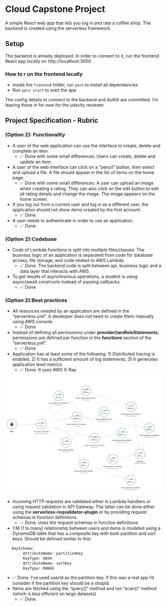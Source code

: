# Cloud Capstone Project
A simple React web app that lets you log in and rate a coffee shop.  The backend is created using the serverless framework. 

## Setup 
The backend is already deployed.  In order to connect to it, run the frontend React app locally on http://localhost:3000

### How to r un the frontend locally
* Inside the `frontend` folder, run `yarn` to install all dependancies 
* Run `yarn start`  to start the app 

The config details to connect to the backend and Auth0 are committed.   I’m leaving these in for now for the udacity reviewer.   


## Project Specification -  Rubric
### (Option 2): Functionality
* A user of the web application can use the interface to create, delete and complete an item.
	* ✅ Done with some small differences.  Users can create, delete and _update_ an item. 
* A user of the web interface can click on a “pencil” button, then select and upload a file. A file should appear in the list of items on the home page.
	* ✅ Done with some small differences.  A user can upload an image when creating a rating.  They can also click on the edit button to edit all rating details and change the image.  The image appears on the home screen. 
* If you log out from a current user and log in as a different user, the application should not show items created by the first account.
	* ✅ Done
* A user needs to authenticate in order to use an application.
	* ✅ Done

### (Option 2):Codebase
* Code of Lambda functions is split into multiple files/classes. The business logic of an application is separated from code for database access, file storage, and code related to AWS Lambda.
	* ✅ Done.  The backend code is split between api, business logic and a data layer that interacts with AWS
* To get results of asynchronous operations, a student is using async/await constructs instead of passing callbacks.
	* ✅ Done

### (Option 2):Best practices
* All resources needed by an application are defined in the “serverless.yml”. A developer does not need to create them manually using AWS console.
	* ✅ Done
* Instead of defining all permissions under **provider/iamRoleStatements**, permissions are defined per function in the **functions** section of the “serverless.yml”.
	* ✅ Done
* Application has at least some of the following: 1) Distributed tracing is enabled, 2) It has a sufficient amount of log statements,  3) It generates application level metrics
	* ✅ Done.  It uses AWS X-Ray

![](https://github.com/howlin/cloud-developer-capstone/blob/master/udacity-notes/3759D618-0554-4314-90C6-78EF9D6A156D.png?s=300)

* Incoming HTTP requests are validated either in Lambda handlers or using request validation in API Gateway. The latter can be done either using the **serverless-reqvalidator-plugin** or by providing request schemas in function definitions.
	* ✅ Done.  Uses the request schemas in function definitions 
* 1:M (1 to many) relationship between users and items is modeled using a DynamoDB table that has a composite key with both partition and sort keys. Should be defined similar to this:
```
   KeySchema:
      - AttributeName: partitionKey
        KeyType: HASH
      - AttributeName: sortKey
        KeyType: RANGE
```
* ✅ Done.   I’ve used userId as the partition key.  If this was a real app I’d consider if the partition key should be a shopId.
* Items are fetched using the “query()” method and not “scan()” method (which is less efficient on large datasets)
	* ✅ Done.  



